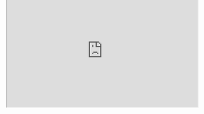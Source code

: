 ### Ela está on

[Assistir a Cecícia](https://breezy-bulldog-34.loca.lt)

#### Espere o vídeo carregar, ou clique no link acima
<iframe
  src="https://breezy-bulldog-34.loca.lt" scrolling="no"
  style="width:100%; height:300px; overflow: hidden; margin-top: -200px"
></iframe>


